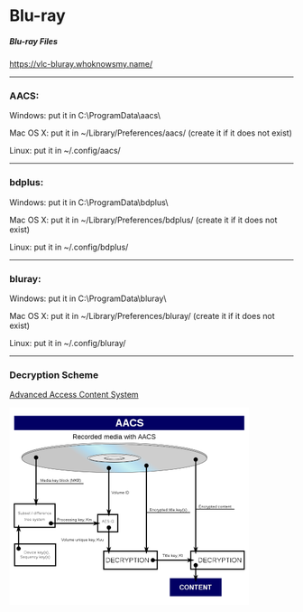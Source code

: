 # Blu-ray

##### Blu-ray Files

https://vlc-bluray.whoknowsmy.name/

---

### AACS:
Windows: put it in C:\ProgramData\aacs\

Mac OS X: put it in ~/Library/Preferences/aacs/ (create it if it does not exist)

Linux: put it in ~/.config/aacs/

---

### bdplus:
Windows: put it in C:\ProgramData\bdplus\

Mac OS X: put it in ~/Library/Preferences/bdplus/ (create it if it does not exist)

Linux: put it in ~/.config/bdplus/

---

### bluray:

Windows: put it in C:\ProgramData\bluray\

Mac OS X: put it in ~/Library/Preferences/bluray/ (create it if it does not exist)

Linux: put it in ~/.config/bluray/

---

### Decryption Scheme

[Advanced Access Content System](https://en.wikipedia.org/wiki/Advanced_Access_Content_System)

![Screenshot](/img/425x350AACS_dataflow.png)